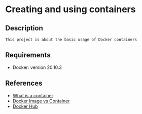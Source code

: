 # Creating and using containers
## Description
    This project is about the basic usage of Docker containers
## Requirements
- Docker: version 20.10.3
## References
- [What is a container](https://www.docker.com/resources/what-container)
- [Docker Image vs Container](https://phoenixnap.com/kb/docker-image-vs-container)
- [Docker Hub](https://hub.docker.com/)
